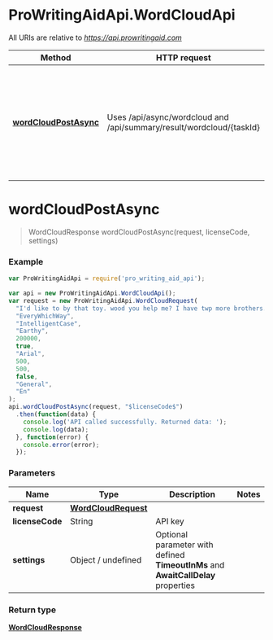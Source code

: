 # ProWritingAidApi.WordCloudApi

All URIs are relative to *https://api.prowritingaid.com*

Method | HTTP request | Description
------------- | ------------- | -------------
[**wordCloudPostAsync**](WordCloudApi.md#wordCloudPostAsync) | Uses /api/async/wordcloud and /api/summary/result/wordcloud/{taskId} | Universal processing method automatically identifies how to process input text (synchronously for short texts and via queue for large texts) 


<a name="wordCloudPostAsync"></a>
# **wordCloudPostAsync**
> WordCloudResponse wordCloudPostAsync(request, licenseCode, settings)



### Example
```javascript
var ProWritingAidApi = require('pro_writing_aid_api');

var api = new ProWritingAidApi.WordCloudApi();
var request = new ProWritingAidApi.WordCloudRequest(
  "I'd like to by that toy. wood you help me? I have twp more brothers.",
  "EveryWhichWay",
  "IntelligentCase",
  "Earthy",
  200000,
  true,
  "Arial",
  500,
  500,
  false,
  "General",
  "En"
);
api.wordCloudPostAsync(request, "$licenseCode$")
  .then(function(data) {
    console.log('API called successfully. Returned data: ');
    console.log(data);
  }, function(error) {
    console.error(error);
  });

```

### Parameters

Name | Type | Description  | Notes
------------- | ------------- | ------------- | -------------
 **request** | [**WordCloudRequest**](WordCloudRequest.md)|  |
 **licenseCode** | String | API key |
 **settings** | Object / undefined | Optional parameter with defined **TimeoutInMs** and **AwaitCallDelay** properties |


### Return type

[**WordCloudResponse**](WordCloudResponse.md)
